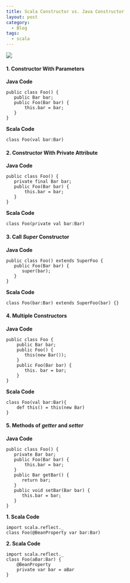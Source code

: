 ```yaml
---
title: Scala Constructor vs. Java Constructor
layout: post
category:
  - Blog
tags:
  - scala
---
```

![](/images/scala-vs-java.png)

#### 1. Constructor With Parameters
**Java Code**  

```
public class Foo() {  
   public Bar bar;  
   public Foo(Bar bar) {  
       this.bar = bar;  
   }  
}  
```

**Scala Code**

```
class Foo(val bar:Bar)  
```

#### 2. Constructor With Private Attribute
**Java Code**  

```
public class Foo() {  
   private final Bar bar;  
   public Foo(Bar bar) {  
       this.bar = bar;  
   }  
}  
```

**Scala Code**

```
class Foo(private val bar:Bar)  
```

#### 3. Call _Super_ Constructor
**Java Code**  

```
public class Foo() extends SuperFoo {  
   public Foo(Bar bar) {   
      super(bar);  
   }  
}  
```

**Scala Code**

```
class Foo(bar:Bar) extends SuperFoo(bar) {}
```

#### 4. Multiple Constructors
**Java Code**  

```
public class Foo {  
    public Bar bar;  
    public Foo() {   
       this(new Bar());   
    }  
    public Foo(Bar bar) {  
       this. bar = bar;   
    }  
}  
```

**Scala Code**

```
class Foo(val bar:Bar){  
    def this() = this(new Bar)  
}
```

#### 5. Methods of _getter_ and _setter_
**Java Code**  

```
public class Foo() {  
   private Bar bar;  
   public Foo(Bar bar) {  
       this.bar = bar;  
   } 
   public Bar getBar() {   
      return bar;   
   }  
   public void setBar(Bar bar) {   
      this.bar = bar;  
   }  
}  
```

**1. Scala Code**

```
import scala.reflect._  
class Foo(@BeanProperty var bar:Bar)  
```

**2. Scala Code**

```
import scala.reflect._  
class Foo(aBar:Bar) {  
    @BeanProperty  
    private var bar = aBar  
}  
``` 
